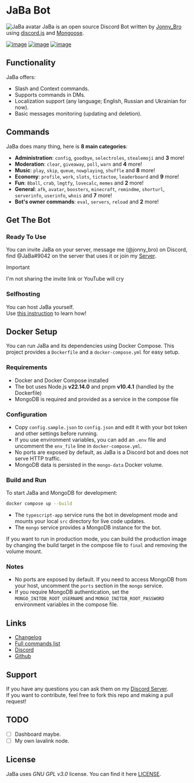 # JaBa Bot

![JaBa avatar](https://cdn.discordapp.com/avatars/708637495054565426/e1e9a50ec08988d1b25c13f8bd4801bd.webp?size=128)
JaBa is an open source Discord Bot written by [Jonny_Bro](https://github.com/JonnyBro) using [discord.js](https://github.com/discordjs/discord.js) and [Mongoose](https://mongoosejs.com).

[![image](https://img.shields.io/discord/892727526911258654?logo=discord&&colorB=00BFFF&label=Discord&style=flat-square)](https://discord.gg/Ptkj2n9nzZ)
[![image](https://img.shields.io/badge/discord.js-v14.14.1-blue.svg?logo=npm)](https://github.com/discordjs/discord.js)
[![image](https://img.shields.io/github/license/JonnyBro/JaBa?label=License&style=flat-square)](https://github.com/JonnyBro/JaBa/blob/main/LICENSE)

## Functionality

JaBa offers:

* Slash and Context commands.
* Supports commands in DMs.
* Localization support (any language; English, Russian and Ukrainian for now).
* Basic messages monitoring (updating and deletion).

## Commands

JaBa does many thing, here is **8 main categories**:

* **Administration**: `config`, `goodbye`, `selectroles`, `stealemoji` and **3** more!
* **Moderation**: `clear`, `giveaway`, `poll`, `warn` and **4** more!
* **Music**: `play`, `skip`, `queue`, `nowplaying`, `shuffle` and **8** more!
* **Economy**: `profile`, `work`, `slots`, `tictactoe`, `leaderboard` and **9** more!
* **Fun**: `8ball`, `crab`, `lmgtfy`, `lovecalc`, `memes` and **2** more!
* **General**: `afk`, `avatar`, `boosters`, `minecraft`, `remindme`, `shorturl`, `serverinfo`, `userinfo`, `whois` and **7** more!
* **Bot's owner commands**: `eval`, `servers`, `reload` and **2** more!

## Get The Bot

### Ready To Use

You can invite JaBa on your server, message me (@jonny_bro) on Discord, find @JaBa#9042 on the server that uses it or join my [Server](https://discord.gg/NPkySYKMkN).

> [!IMPORTANT]
> I'm not sharing the invite link or YouTube will cry

### Selfhosting

You can host JaBa yourself.\
Use [this instruction](https://github.com/JonnyBro/JaBa/wiki/Self-Hosting) to learn how!

## Docker Setup

You can run JaBa and its dependencies using Docker Compose. This project provides a `Dockerfile` and a `docker-compose.yml` for easy setup.

### Requirements

* Docker and Docker Compose installed
* The bot uses Node.js **v22.14.0** and pnpm **v10.4.1** (handled by the Dockerfile)
* MongoDB is required and provided as a service in the compose file

### Configuration

* Copy `config.sample.json` to `config.json` and edit it with your bot token and other settings before running.
* If you use environment variables, you can add an `.env` file and uncomment the `env_file` line in `docker-compose.yml`.
* No ports are exposed by default, as JaBa is a Discord bot and does not serve HTTP traffic.
* MongoDB data is persisted in the `mongo-data` Docker volume.

### Build and Run

To start JaBa and MongoDB for development:

```sh
docker compose up --build
```

* The `typescript-app` service runs the bot in development mode and mounts your local `src` directory for live code updates.
* The `mongo` service provides a MongoDB instance for the bot.

If you want to run in production mode, you can build the production image by changing the build target in the compose file to `final` and removing the volume mount.

### Notes

* No ports are exposed by default. If you need to access MongoDB from your host, uncomment the `ports` section in the `mongo` service.
* If you require MongoDB authentication, set the `MONGO_INITDB_ROOT_USERNAME` and `MONGO_INITDB_ROOT_PASSWORD` environment variables in the compose file.

## Links

* [Changelog](https://blog.jababot.ru)
* [Full commands list](https://dash.jababot.ru/commands)
* [Discord](https://discord.gg/Ptkj2n9nzZ)
* [Github](https://github.com/JonnyBro/JaBa/)

## Support

If you have any questions you can ask them on my [Discord Server](https://discord.gg/NPkySYKMkN).\
If you want to contribute, feel free to fork this repo and making a pull request!

## TODO

* [ ] Dashboard maybe.
* [ ] My own lavalink node.

## License

JaBa uses *GNU GPL v3.0* license. You can find it here [LICENSE](LICENSE).
